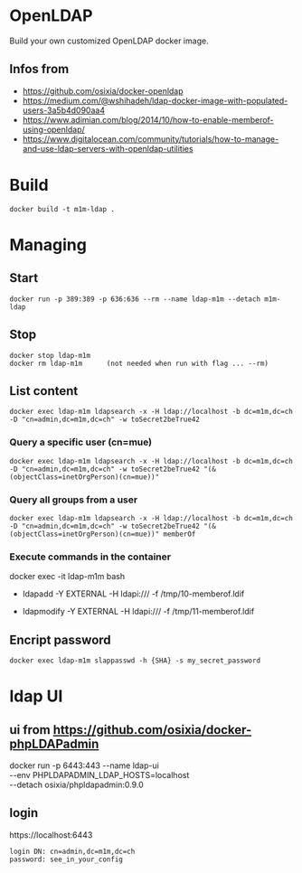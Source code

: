 # OpenLDAP

Build your own customized OpenLDAP docker image.

## Infos from
- https://github.com/osixia/docker-openldap
- https://medium.com/@wshihadeh/ldap-docker-image-with-populated-users-3a5b4d090aa4
- https://www.adimian.com/blog/2014/10/how-to-enable-memberof-using-openldap/
- https://www.digitalocean.com/community/tutorials/how-to-manage-and-use-ldap-servers-with-openldap-utilities



# Build
```
docker build -t m1m-ldap .
```


# Managing

## Start
```
docker run -p 389:389 -p 636:636 --rm --name ldap-m1m --detach m1m-ldap
```

## Stop
```
docker stop ldap-m1m
docker rm ldap-m1m      (not needed when run with flag ... --rm)
```

## List content
```
docker exec ldap-m1m ldapsearch -x -H ldap://localhost -b dc=m1m,dc=ch -D "cn=admin,dc=m1m,dc=ch" -w toSecret2beTrue42
```

### Query a specific user (cn=mue)
```
docker exec ldap-m1m ldapsearch -x -H ldap://localhost -b dc=m1m,dc=ch -D "cn=admin,dc=m1m,dc=ch" -w toSecret2beTrue42 "(&(objectClass=inetOrgPerson)(cn=mue))"
```

### Query all groups from a user
```
docker exec ldap-m1m ldapsearch -x -H ldap://localhost -b dc=m1m,dc=ch -D "cn=admin,dc=m1m,dc=ch" -w toSecret2beTrue42 "(&(objectClass=inetOrgPerson)(cn=mue))" memberOf
```

### Execute commands in the container

docker exec -it ldap-m1m bash
 
- ldapadd -Y EXTERNAL -H ldapi:/// -f /tmp/10-memberof.ldif

- ldapmodify -Y EXTERNAL -H ldapi:/// -f /tmp/11-memberof.ldif


## Encript password
```
docker exec ldap-m1m slappasswd -h {SHA} -s my_secret_password
```

# ldap UI

## ui from https://github.com/osixia/docker-phpLDAPadmin

docker run -p 6443:443 --name ldap-ui \
        --env PHPLDAPADMIN_LDAP_HOSTS=localhost \
        --detach osixia/phpldapadmin:0.9.0

## login
https://localhost:6443  
``` 
login DN: cn=admin,dc=m1m,dc=ch
password: see_in_your_config    
```
